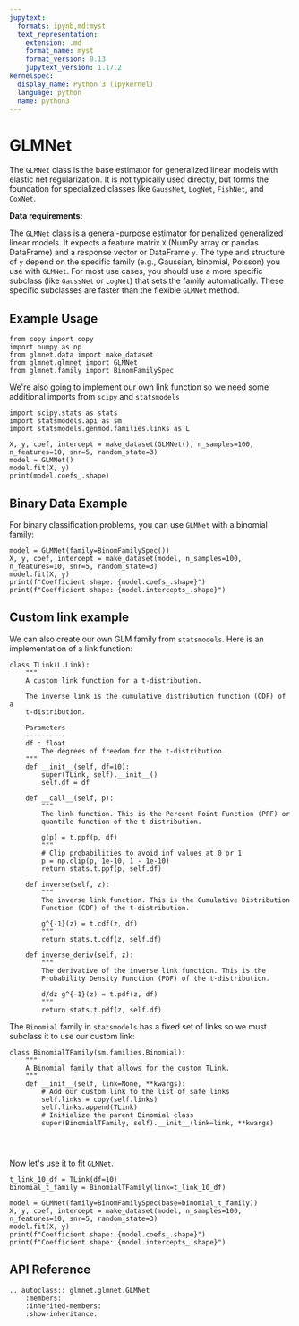 ```yaml
---
jupytext:
  formats: ipynb,md:myst
  text_representation:
    extension: .md
    format_name: myst
    format_version: 0.13
    jupytext_version: 1.17.2
kernelspec:
  display_name: Python 3 (ipykernel)
  language: python
  name: python3
---
```


# GLMNet

The `GLMNet` class is the base estimator for generalized linear models with elastic net regularization. It is not typically used directly, but forms the foundation for specialized classes like `GaussNet`, `LogNet`, `FishNet`, and `CoxNet`.

**Data requirements:**

The `GLMNet` class is a general-purpose estimator for penalized generalized linear models. It expects a feature matrix `X` (NumPy array or pandas DataFrame) and a response vector or DataFrame `y`. The type and structure of `y` depend on the specific family (e.g., Gaussian, binomial, Poisson) you use with `GLMNet`. For most use cases, you should use a more specific subclass (like `GaussNet` or `LogNet`) that sets the family automatically. These specific subclasses are faster than the flexible `GLMNet` method.

## Example Usage

```{code-cell} ipython3
from copy import copy
import numpy as np
from glmnet.data import make_dataset
from glmnet.glmnet import GLMNet
from glmnet.family import BinomFamilySpec
```

 We're also going to implement our own link function so we need some additional imports from `scipy` and `statsmodels`

```{code-cell} ipython3
import scipy.stats as stats
import statsmodels.api as sm
import statsmodels.genmod.families.links as L
```

```{code-cell} ipython3
X, y, coef, intercept = make_dataset(GLMNet(), n_samples=100, n_features=10, snr=5, random_state=3)
model = GLMNet()
model.fit(X, y)
print(model.coefs_.shape)
```

## Binary Data Example

For binary classification problems, you can use `GLMNet` with a binomial family:

```{code-cell} ipython3
model = GLMNet(family=BinomFamilySpec())
X, y, coef, intercept = make_dataset(model, n_samples=100, n_features=10, snr=5, random_state=3)
model.fit(X, y)
print(f"Coefficient shape: {model.coefs_.shape}")
print(f"Coefficient shape: {model.intercepts_.shape}")
```

## Custom link example

We can also create our own GLM family from `statsmodels`. Here is an implementation of a link function:

```{code-cell} ipython3
class TLink(L.Link):
    """
    A custom link function for a t-distribution.

    The inverse link is the cumulative distribution function (CDF) of a
    t-distribution.

    Parameters
    ----------
    df : float
        The degrees of freedom for the t-distribution.
    """
    def __init__(self, df=10):
        super(TLink, self).__init__()
        self.df = df

    def __call__(self, p):
        """
        The link function. This is the Percent Point Function (PPF) or
        quantile function of the t-distribution.

        g(p) = t.ppf(p, df)
        """
        # Clip probabilities to avoid inf values at 0 or 1
        p = np.clip(p, 1e-10, 1 - 1e-10)
        return stats.t.ppf(p, self.df)

    def inverse(self, z):
        """
        The inverse link function. This is the Cumulative Distribution
        Function (CDF) of the t-distribution.

        g^{-1}(z) = t.cdf(z, df)
        """
        return stats.t.cdf(z, self.df)

    def inverse_deriv(self, z):
        """
        The derivative of the inverse link function. This is the
        Probability Density Function (PDF) of the t-distribution.

        d/dz g^{-1}(z) = t.pdf(z, df)
        """
        return stats.t.pdf(z, self.df)
```

The `Binomial` family in `statsmodels` has a fixed set of links so we must subclass it to use our custom link:

```{code-cell} ipython3
class BinomialTFamily(sm.families.Binomial):
    """
    A Binomial family that allows for the custom TLink.
    """
    def __init__(self, link=None, **kwargs):
        # Add our custom link to the list of safe links
        self.links = copy(self.links)
        self.links.append(TLink)
        # Initialize the parent Binomial class
        super(BinomialTFamily, self).__init__(link=link, **kwargs)
        
        
        
```

Now let's use it to fit `GLMNet`. 

```{code-cell} ipython3
t_link_10_df = TLink(df=10)
binomial_t_family = BinomialTFamily(link=t_link_10_df)
```

```{code-cell} ipython3
model = GLMNet(family=BinomFamilySpec(base=binomial_t_family))
X, y, coef, intercept = make_dataset(model, n_samples=100, n_features=10, snr=5, random_state=3)
model.fit(X, y)
print(f"Coefficient shape: {model.coefs_.shape}")
print(f"Coefficient shape: {model.intercepts_.shape}")
```

## API Reference

```{eval-rst}
.. autoclass:: glmnet.glmnet.GLMNet
    :members:
    :inherited-members:
    :show-inheritance:
```
